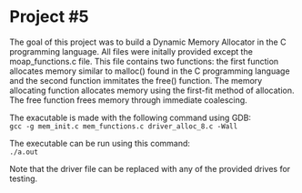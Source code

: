 # Project #5
The goal of this project was to build a Dynamic Memory Allocator in the C programming language. All files were initally provided except the moap_functions.c file.
This file contains two functions: the first function allocates memory similar to malloc() found in the C programming language and the second function immitates the
free() function. The memory allocating function allocates memory using the first-fit method of allocation.
The free function frees memory through immediate coalescing.

The exacutable is made with the following command using GDB:<br>
`gcc -g mem_init.c mem_functions.c driver_alloc_8.c -Wall`<br>

The executable can be run using this command:<br>
`./a.out`

Note that the driver file can be replaced with any of the provided drives for testing.
